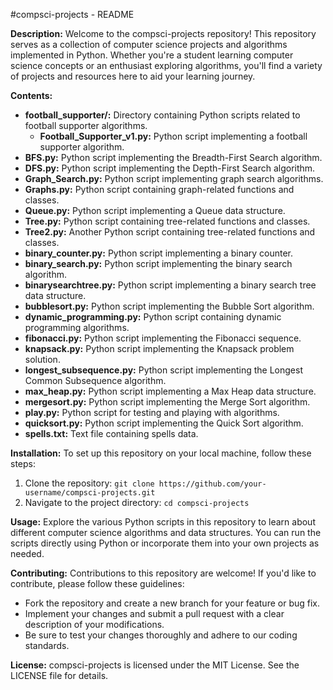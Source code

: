 #compsci-projects - README

**Description:**
Welcome to the compsci-projects repository! This repository serves as a collection of computer science projects and algorithms implemented in Python. Whether you're a student learning computer science concepts or an enthusiast exploring algorithms, you'll find a variety of projects and resources here to aid your learning journey.

**Contents:**
- **football_supporter/:** Directory containing Python scripts related to football supporter algorithms.
  - **Football_Supporter_v1.py:** Python script implementing a football supporter algorithm.
- **BFS.py:** Python script implementing the Breadth-First Search algorithm.
- **DFS.py:** Python script implementing the Depth-First Search algorithm.
- **Graph_Search.py:** Python script implementing graph search algorithms.
- **Graphs.py:** Python script containing graph-related functions and classes.
- **Queue.py:** Python script implementing a Queue data structure.
- **Tree.py:** Python script containing tree-related functions and classes.
- **Tree2.py:** Another Python script containing tree-related functions and classes.
- **binary_counter.py:** Python script implementing a binary counter.
- **binary_search.py:** Python script implementing the binary search algorithm.
- **binarysearchtree.py:** Python script implementing a binary search tree data structure.
- **bubblesort.py:** Python script implementing the Bubble Sort algorithm.
- **dynamic_programming.py:** Python script containing dynamic programming algorithms.
- **fibonacci.py:** Python script implementing the Fibonacci sequence.
- **knapsack.py:** Python script implementing the Knapsack problem solution.
- **longest_subsequence.py:** Python script implementing the Longest Common Subsequence algorithm.
- **max_heap.py:** Python script implementing a Max Heap data structure.
- **mergesort.py:** Python script implementing the Merge Sort algorithm.
- **play.py:** Python script for testing and playing with algorithms.
- **quicksort.py:** Python script implementing the Quick Sort algorithm.
- **spells.txt:** Text file containing spells data.

**Installation:**
To set up this repository on your local machine, follow these steps:
1. Clone the repository: `git clone https://github.com/your-username/compsci-projects.git`
2. Navigate to the project directory: `cd compsci-projects`

**Usage:**
Explore the various Python scripts in this repository to learn about different computer science algorithms and data structures. You can run the scripts directly using Python or incorporate them into your own projects as needed.

**Contributing:**
Contributions to this repository are welcome! If you'd like to contribute, please follow these guidelines:
- Fork the repository and create a new branch for your feature or bug fix.
- Implement your changes and submit a pull request with a clear description of your modifications.
- Be sure to test your changes thoroughly and adhere to our coding standards.

**License:**
compsci-projects is licensed under the MIT License. See the LICENSE file for details.
